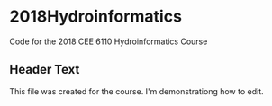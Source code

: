 # 2018Hydroinformatics
Code for the 2018 CEE 6110 Hydroinformatics Course

## Header Text
This file was created for the course. I'm demonstrationg how to edit.
